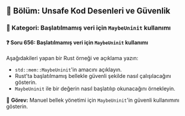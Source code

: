 ## 📘 Bölüm: Unsafe Kod Desenleri ve Güvenlik
### 🔹 Kategori: Başlatılmamış veri için `MaybeUninit` kullanımı
#### ❓ Soru 656: Başlatılmamış veri için `MaybeUninit` kullanımı

Aşağıdakileri yapan bir Rust örneği ve açıklama yazın:

- `std::mem::MaybeUninit`'in amacını açıklayın.
- Rust'ta başlatılmamış bellekle güvenli şekilde nasıl çalışılacağını gösterin.
- `MaybeUninit` ile bir değerin nasıl başlatılıp okunacağını örnekleyin.

🔧 **Görev:** Manuel bellek yönetimi için `MaybeUninit`'in güvenli kullanımını gösterin.
